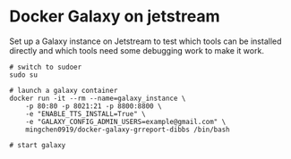# Docker Galaxy on jetstream

Set up a Galaxy instance on Jetstream to test which tools can be installed directly and which tools need some debugging work to make it work.

```
# switch to sudoer
sudo su

# launch a galaxy container
docker run -it --rm --name=galaxy_instance \
    -p 80:80 -p 8021:21 -p 8800:8800 \
    -e "ENABLE_TTS_INSTALL=True" \
    -e "GALAXY_CONFIG_ADMIN_USERS=example@gmail.com" \
    mingchen0919/docker-galaxy-grreport-dibbs /bin/bash

# start galaxy
```
